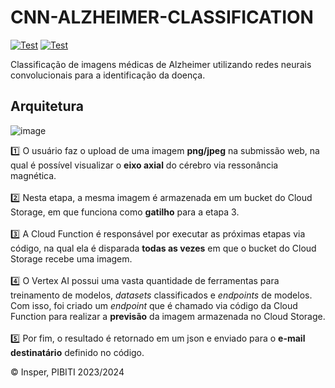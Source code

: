 # CNN-ALZHEIMER-CLASSIFICATION
<a href="https://github.com/RicardoMourao-py/CNN-ALZHEIMER-CLASSIFICATION/actions/workflows/backend.yaml" target="_blank"><img src="https://github.com/RicardoMourao-py/CNN-ALZHEIMER-CLASSIFICATION/actions/workflows/backend.yaml/badge.svg" alt="Test"></a>
<a href="https://github.com/RicardoMourao-py/CNN-ALZHEIMER-CLASSIFICATION/actions/workflows/frontend.yaml" target="_blank"><img src="https://github.com/RicardoMourao-py/CNN-ALZHEIMER-CLASSIFICATION/actions/workflows/frontend.yaml/badge.svg" alt="Test"></a>

Classificação de imagens médicas de Alzheimer utilizando redes neurais convolucionais para a identificação da doença.

## Arquitetura

![image](https://github.com/user-attachments/assets/a1e166c2-6b3b-4738-bad1-6d9af590b934)

:one: O usuário faz o upload de uma imagem **png/jpeg** na submissão web, na qual é possível visualizar o **eixo axial** do cérebro via ressonância magnética. <br><br>
:two: Nesta etapa, a mesma imagem é armazenada em um bucket do Cloud Storage, em que funciona como **gatilho** para a etapa 3. <br><br>
:three: A Cloud Function é responsável por executar as próximas etapas via código, na qual ela é disparada **todas as vezes** em que o bucket do Cloud Storage recebe uma imagem. <br><br>
:four: O Vertex AI possui uma vasta quantidade de ferramentas para treinamento de modelos, *datasets* classificados e *endpoints* de modelos. Com isso, foi criado um *endpoint* que é chamado via código da Cloud Function para realizar a **previsão** da imagem armazenada no Cloud Storage. <br><br>
:five: Por fim, o resultado é retornado em um json e enviado para o **e-mail destinatário** definido no código. 

©️ Insper, PIBITI 2023/2024
